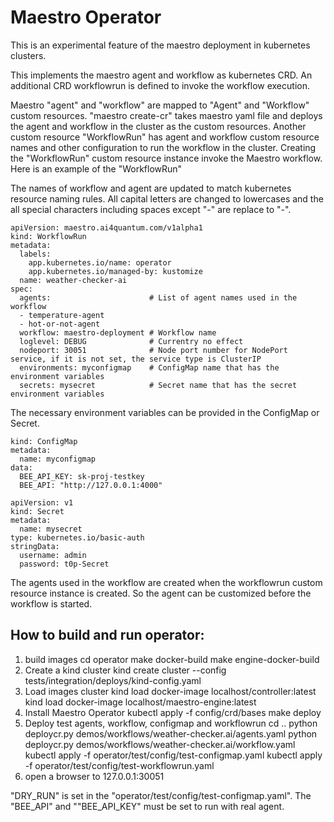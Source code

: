 # Maestro Operator

This is an experimental feature of the maestro deployment in kubernetes clusters.  

This implements the maestro agent and workflow as kubernetes CRD.  An additional CRD workflowrun is defined to invoke the workflow execution.

Maestro "agent" and "workflow" are mapped to "Agent" and "Workflow" custom resources.  "maestro create-cr" takes maestro yaml file and deploys the agent and workflow in the cluster as the custom resources.  Another custom resource "WorkflowRun" has agent and workflow custom resource names and other configuration to run the workflow in the cluster.  Creating the "WorkflowRun" custom resource instance invoke the Maestro workflow.
Here is an example of the "WorkflowRun"

The names of workflow and agent are updated to match kubernetes resource naming rules.  All capital letters are changed to lowercases and the all special characters including spaces except "-" are replace to "-".

```
apiVersion: maestro.ai4quantum.com/v1alpha1
kind: WorkflowRun
metadata:
  labels:
    app.kubernetes.io/name: operator
    app.kubernetes.io/managed-by: kustomize
  name: weather-checker-ai
spec:
  agents:                      # List of agent names used in the workflow
  - temperature-agent
  - hot-or-not-agent
  workflow: maestro-deployment # Workflow name
  loglevel: DEBUG              # Currentry no effect
  nodeport: 30051              # Node port number for NodePort service, if it is not set, the service type is ClusterIP 
  environments: myconfigmap    # ConfigMap name that has the environment variables
  secrets: mysecret            # Secret name that has the secret environment variables
```

The necessary environment variables can be provided in the ConfigMap or Secret.

```
kind: ConfigMap
metadata:
  name: myconfigmap
data:
  BEE_API_KEY: sk-proj-testkey
  BEE_API: "http://127.0.0.1:4000"
```

```
apiVersion: v1
kind: Secret
metadata:
  name: mysecret
type: kubernetes.io/basic-auth
stringData:
  username: admin
  password: t0p-Secret
``` 

The agents used in the workflow are created when the workflowrun custom resource instance is created.  So the agent can be customized before the workflow is started.


## How to build and run operator:

1. build images
        cd operator
        make docker-build
        make engine-docker-build
2. Create a kind cluster
        kind create cluster --config tests/integration/deploys/kind-config.yaml
3. Load images cluster
        kind load docker-image localhost/controller:latest
        kind load docker-image localhost/maestro-engine:latest
4. Install Maestro Operator
        kubectl apply -f config/crd/bases
        make deploy
5. Deploy test agents, workflow, configmap and workflowrun
        cd ..
        python deploycr.py demos/workflows/weather-checker.ai/agents.yaml
        python deploycr.py demos/workflows/weather-checker.ai/workflow.yaml
        kubectl apply -f operator/test/config/test-configmap.yaml
        kubectl apply -f operator/test/config/test-workflowrun.yaml
6. open a browser to 127.0.0.1:30051

"DRY_RUN" is set in the "operator/test/config/test-configmap.yaml".  The "BEE_API" and ""BEE_API_KEY" must be set to run with real agent.
